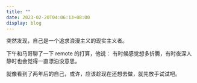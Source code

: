 ```yaml
---
title: ""
date: 2023-02-20T04:06:13+08:00
display: blog
---
```


突然发现，自己是一个追求浪漫主义的现实主义者。

下午和马哥聊了一下 remote 的打算，他说：
有时候感觉想多折腾，有时夜深人静时也会觉得一直漂泊没意思。

就像看到了两年后的自己，或许，应该趁现在还想去做，就先放手试试吧。
